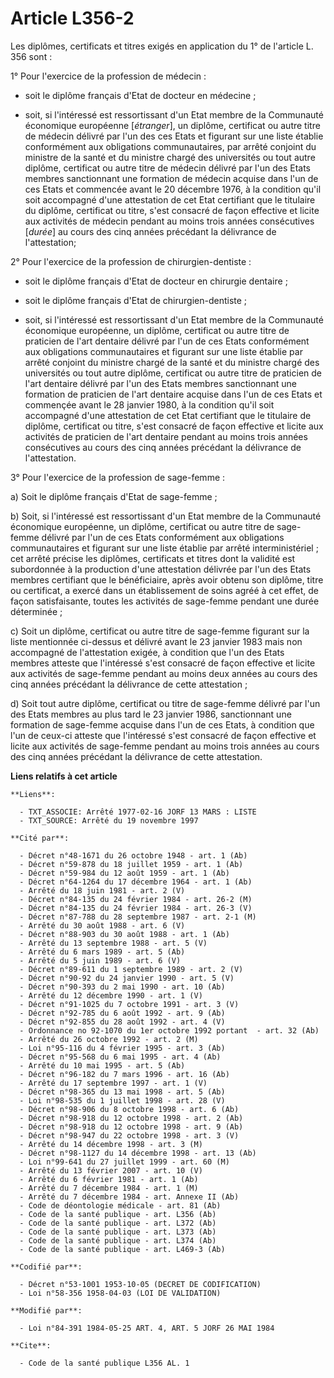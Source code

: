 # Article L356-2

Les diplômes, certificats et titres exigés en application du 1° de l'article L. 356 sont :

1° Pour l'exercice de la profession de médecin :

- soit le diplôme français d'Etat de docteur en médecine ;

- soit, si l'intéressé est ressortissant d'un Etat membre de la Communauté économique européenne [*étranger*], un diplôme,
certificat ou autre titre de médecin délivré par l'un des ces Etats et figurant sur une liste établie conformément aux
obligations communautaires, par arrêté conjoint du ministre de la santé et du ministre chargé des universités ou tout autre
diplôme, certificat ou autre titre de médecin délivré par l'un des Etats membres sanctionnant une formation de médecin
acquise dans l'un de ces Etats et commencée avant le 20 décembre 1976, à la condition qu'il soit accompagné d'une attestation
de cet Etat certifiant que le titulaire du diplôme, certificat ou titre, s'est consacré de façon effective et licite aux
activités de médecin pendant au moins trois années consécutives [*durée*] au cours des cinq années précédant la délivrance de
l'attestation;

2° Pour l'exercice de la profession de chirurgien-dentiste :

- soit le diplôme français d'Etat de docteur en chirurgie dentaire ;

- soit le diplôme français d'Etat de chirurgien-dentiste ;

- soit, si l'intéressé est ressortissant d'un Etat membre de la Communauté économique européenne, un diplôme, certificat ou
autre titre de praticien de l'art dentaire délivré par l'un de ces Etats conformément aux obligations communautaires et
figurant sur une liste établie par arrêté conjoint du ministre chargé de la santé et du ministre chargé des universités ou
tout autre diplôme, certificat ou autre titre de praticien de l'art dentaire délivré par l'un des Etats membres sanctionnant
une formation de praticien de l'art dentaire acquise dans l'un de ces Etats et commençée avant le 28 janvier 1980, à la
condition qu'il soit accompagné d'une attestation de cet Etat certifiant que le titulaire de diplôme, certificat ou titre,
s'est consacré de façon effective et licite aux activités de praticien de l'art dentaire pendant au moins trois années
consécutives au cours des cinq années précédant la délivrance de l'attestation.

3° Pour l'exercice de la profession de sage-femme :

a) Soit le diplôme français d'Etat de sage-femme ;

b) Soit, si l'intéressé est ressortissant d'un Etat membre de la Communauté économique européenne, un diplôme, certificat ou
autre titre de sage-femme délivré par l'un de ces Etats conformément aux obligations communautaires et figurant sur une liste
établie par arrêté interministériel ; cet arrêté précise les diplômes, certificats et titres dont la validité est subordonnée
à la production d'une attestation délivrée par l'un des Etats membres certifiant que le bénéficiaire, après avoir obtenu son
diplôme, titre ou certificat, a exercé dans un établissement de soins agréé à cet effet, de façon satisfaisante, toutes les
activités de sage-femme pendant une durée déterminée ;

c) Soit un diplôme, certificat ou autre titre de sage-femme figurant sur la liste mentionnée ci-dessus et délivré avant le 23
janvier 1983 mais non accompagné de l'attestation exigée, à condition que l'un des Etats membres atteste que l'intéressé
s'est consacré de façon effective et licite aux activités de sage-femme pendant au moins deux années au cours des cinq années
précédant la délivrance de cette attestation ;

d) Soit tout autre diplôme, certificat ou titre de sage-femme délivré par l'un des Etats membres au plus tard le 23 janvier
1986, sanctionnant une formation de sage-femme acquise dans l'un de ces Etats, à condition que l'un de ceux-ci atteste que
l'intéressé s'est consacré de façon effective et licite aux activités de sage-femme pendant au moins trois années au cours
des cinq années précédant la délivrance de cette attestation.

**Liens relatifs à cet article**

	**Liens**:

	  - TXT_ASSOCIE: Arrêté 1977-02-16 JORF 13 MARS : LISTE
	  - TXT_SOURCE: Arrêté du 19 novembre 1997

	**Cité par**:

	  - Décret n°48-1671 du 26 octobre 1948 - art. 1 (Ab)
	  - Décret n°59-878 du 18 juillet 1959 - art. 1 (Ab)
	  - Décret n°59-984 du 12 août 1959 - art. 1 (Ab)
	  - Décret n°64-1264 du 17 décembre 1964 - art. 1 (Ab)
	  - Arrêté du 18 juin 1981 - art. 2 (V)
	  - Décret n°84-135 du 24 février 1984 - art. 26-2 (M)
	  - Décret n°84-135 du 24 février 1984 - art. 26-3 (V)
	  - Décret n°87-788 du 28 septembre 1987 - art. 2-1 (M)
	  - Arrêté du 30 août 1988 - art. 6 (V)
	  - Décret n°88-903 du 30 août 1988 - art. 1 (Ab)
	  - Arrêté du 13 septembre 1988 - art. 5 (V)
	  - Arrêté du 6 mars 1989 - art. 5 (Ab)
	  - Arrêté du 5 juin 1989 - art. 6 (V)
	  - Décret n°89-611 du 1 septembre 1989 - art. 2 (V)
	  - Décret n°90-92 du 24 janvier 1990 - art. 5 (V)
	  - Décret n°90-393 du 2 mai 1990 - art. 10 (Ab)
	  - Arrêté du 12 décembre 1990 - art. 1 (V)
	  - Décret n°91-1025 du 7 octobre 1991 - art. 3 (V)
	  - Décret n°92-785 du 6 août 1992 - art. 9 (Ab)
	  - Décret n°92-855 du 28 août 1992 - art. 4 (V)
	  - Ordonnance no 92-1070 du 1er octobre 1992 portant  - art. 32 (Ab)
	  - Arrêté du 26 octobre 1992 - art. 2 (M)
	  - Loi n°95-116 du 4 février 1995 - art. 3 (Ab)
	  - Décret n°95-568 du 6 mai 1995 - art. 4 (Ab)
	  - Arrêté du 10 mai 1995 - art. 5 (Ab)
	  - Décret n°96-182 du 7 mars 1996 - art. 16 (Ab)
	  - Arrêté du 17 septembre 1997 - art. 1 (V)
	  - Décret n°98-365 du 13 mai 1998 - art. 5 (Ab)
	  - Loi n°98-535 du 1 juillet 1998 - art. 28 (V)
	  - Décret n°98-906 du 8 octobre 1998 - art. 6 (Ab)
	  - Décret n°98-918 du 12 octobre 1998 - art. 2 (Ab)
	  - Décret n°98-918 du 12 octobre 1998 - art. 9 (Ab)
	  - Décret n°98-947 du 22 octobre 1998 - art. 3 (V)
	  - Arrêté du 14 décembre 1998 - art. 3 (M)
	  - Décret n°98-1127 du 14 décembre 1998 - art. 13 (Ab)
	  - Loi n°99-641 du 27 juillet 1999 - art. 60 (M)
	  - Arrêté du 13 février 2007 - art. 10 (V)
	  - Arrêté du 6 février 1981 - art. 1 (Ab)
	  - Arrêté du 7 décembre 1984 - art. 1 (M)
	  - Arrêté du 7 décembre 1984 - art. Annexe II (Ab)
	  - Code de déontologie médicale - art. 81 (Ab)
	  - Code de la santé publique - art. L356 (Ab)
	  - Code de la santé publique - art. L372 (Ab)
	  - Code de la santé publique - art. L373 (Ab)
	  - Code de la santé publique - art. L374 (Ab)
	  - Code de la santé publique - art. L469-3 (Ab)

	**Codifié par**:

	  - Décret n°53-1001 1953-10-05 (DECRET DE CODIFICATION)
	  - Loi n°58-356 1958-04-03 (LOI DE VALIDATION)

	**Modifié par**:

	  - Loi n°84-391 1984-05-25 ART. 4, ART. 5 JORF 26 MAI 1984

	**Cite**:

	  - Code de la santé publique L356 AL. 1
